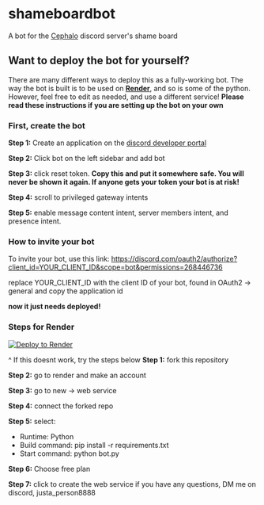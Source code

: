 # shameboardbot
A bot for the [Cephalo](https://discord.gg/cephalo) discord server's shame board
## Want to deploy the bot for yourself?
There are many different ways to deploy this as a fully-working bot. The way the bot is built is to be used on **[Render](https://render.com)**, and so is some of the python. However, feel free to edit as needed, and use a different service!
**Please read these instructions if you are setting up the bot on your own**
### First, create the bot
**Step 1:** Create an application on the [discord developer portal](https://discord.com/developers/applications)

**Step 2:** Click bot on the left sidebar and add bot

**Step 3:** click reset token. **Copy this and put it somewhere safe. You will never be shown it again. If anyone gets your token your bot is at risk!**

**Step 4:** scroll to privileged gateway intents

**Step 5:** enable message content intent, server members intent, and presence intent.

### How to invite your bot
To invite your bot, use this link: https://discord.com/oauth2/authorize?client_id=YOUR_CLIENT_ID&scope=bot&permissions=268446736

replace YOUR_CLIENT_ID with the client ID of your bot, found in OAuth2 -> general and copy the application id

**now it just needs deployed!**
### Steps for Render
[![Deploy to Render](https://render.com/images/deploy-to-render-button.svg)](https://render.com/deploy?repo=https://github.com/YOUR_USERNAME/YOUR_REPO_NAME)

^ If this doesnt work, try the steps below
**Step 1:** fork this repository

**Step 2:** go to render and make an account

**Step 3:** go to new -> web service

**Step 4:** connect the forked repo

**Step 5:** select:
- Runtime: Python
- Build command: pip install -r requirements.txt
- Start command: python bot.py

**Step 6:** Choose free plan

**Step 7:** click to create the web service
if you have any questions, DM me on discord, justa_person8888
